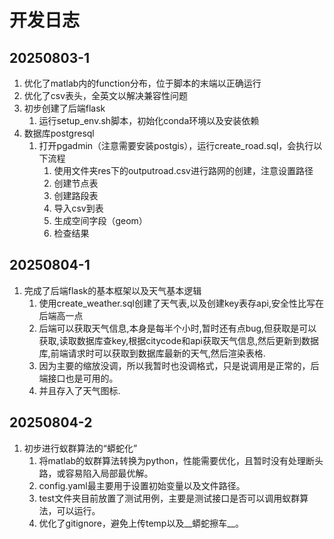 # 开发日志

## 20250803-1

1. 优化了matlab内的function分布，位于脚本的末端以正确运行
2. 优化了csv表头，全英文以解决兼容性问题
3. 初步创建了后端flask
   1. 运行setup_env.sh脚本，初始化conda环境以及安装依赖
   <!-- 2. 运行start.sh脚本，启动后端服务 -->
4. 数据库postgresql
   1. 打开pgadmin（注意需要安装postgis），运行create_road.sql，会执行以下流程
      1. 使用文件夹res下的outputroad.csv进行路网的创建，注意设置路径
      2. 创建节点表
      3. 创建路段表
      4. 导入csv到表
      5. 生成空间字段（geom）
      6. 检查结果

## 20250804-1

1. 完成了后端flask的基本框架以及天气基本逻辑
   1. 使用create_weather.sql创建了天气表,以及创建key表存api,安全性比写在后端高一点
   2. 后端可以获取天气信息,本身是每半个小时,暂时还有点bug,但获取是可以获取,读取数据库查key,根据citycode和api获取天气信息,然后更新到数据库,前端请求时可以获取到数据库最新的天气,然后渲染表格.
   3. 因为主要的缩放没调，所以我暂时也没调格式，只是说调用是正常的，后端接口也是可用的。
   4. 并且存入了天气图标.

## 20250804-2

1. 初步进行蚁群算法的“蟒蛇化”
   1. 将matlab的蚁群算法转换为python，性能需要优化，且暂时没有处理断头路，或容易陷入局部最优解。
   2. config.yaml最主要用于设置初始变量以及文件路径。
   3. test文件夹目前放置了测试用例，主要是测试接口是否可以调用蚁群算法，可以运行。
   4. 优化了gitignore，避免上传temp以及__蟒蛇擦车__。

